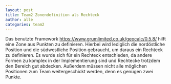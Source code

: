 ```yaml
---
layout: post
title: Team2 Zonendefinition als Rechteck
author: alle
categories: team2
---
```


Das benutzte Framework https://www.grumlimited.co.uk/geocalc/0.5.8/ hilft eine Zone aus Punkten zu definieren.
Hierbei wird lediglich die nordöstliche Position und die südwestliche Position gebraucht, um daraus ein Rechteck zu definieren.
Es wurde sich für ein Rechteck entschieden, da andere Formen zu komplex in der Implementierung sind und Rechtecke trotzdem 
den Bereich gut abdecken. Außerdem müssen nicht alle möglichen Positionen zum Team weitergeschickt werden, denn es genügen zwei Punkte.
